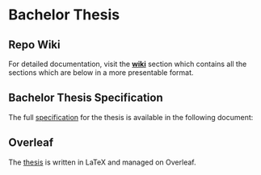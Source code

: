# Bachelor Thesis

## Repo Wiki

For detailed documentation, visit the **[wiki](https://github.com/S1lence-z/bachelor-thesis/wiki)** section which contains all the sections which are below in a more presentable format.

## Bachelor Thesis Specification

The full [specification](./docs/code_comments_specs.md) for the thesis is available in the following document:

## Overleaf

The [thesis](https://www.overleaf.com/project/679d4155c4e6d540df8ca774) is written in LaTeX and managed on Overleaf.
